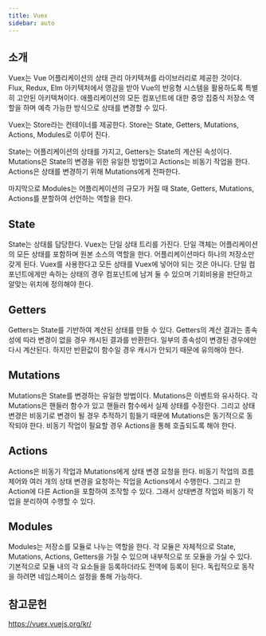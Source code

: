 ```yaml
---
title: Vuex
sidebar: auto
---
```


## 소개
Vuex는 Vue 어플리케이션의 상태 관리 아키텍쳐를 라이브러리로 제공한 것이다.
Flux, Redux, Elm 아키텍처에서 영감을 받아 Vue의 반응형 시스템을 활용하도록 특별히 고안된 아키텍쳐이다.
애플리케이션의 모든 컴포넌트에 대한 중앙 집중식 저장소 역할을 하며 예측 가능한 방식으로 상태를 변경할 수 있다.

Vuex는 Store라는 컨테이너를 제공한다. Store는 State, Getters, Mutations, Actions, Modules로 이루어 진다.

State는 어플리케이션의 상태를 가지고, Getters는 State의 계산된 속성이다.
Mutations은 State의 변경을 위한 유일한 방법이고 Actions는 비동기 작업을 한다. Actions은 상태를 변경하기 위해 Mutations에게 전파한다.

마지막으로 Modules는 어플리케이션의 규모가 커질 때 State, Getters, Mutations, Actions를 분할하여 선언하는 역할을 한다.

## State
State는 상태를 담당한다. Vuex는 단일 상태 트리를 가진다. 단일 객체는 어플리케이션의 모든 상태를 포함하며 원본 소스의 역할을 한다.
어플리케이션마다 하나의 저장소만 갖게 된다. Vuex를 사용한다고 모든 상태를 Vuex에 넣어야 되는 것은 아니다.
단일 컴포넌트에게만 속하는 상태의 경우 컴포넌트에 남겨 둘 수 있으며 기회비용을 판단하고 알맞는 위치에 정의해야 한다.

## Getters
Getters는 State를 기반하여 계산된 상태를 만들 수 있다. Getters의 계산 결과는 종속성에 따라 변경이 없을 경우 캐시된 결과를 반환한다. 일부의 종속성이 변경된 경우에만 다시 계산된다. 하지만 반환값이 함수일 경우 캐시가 안되기 때문에 유의해야 한다.

## Mutations
Mutations은 State를 변경하는 유일한 방법이다. Mutations은 이벤트와 유사하다. 각 Mutations은 핸들러 함수가 있고 핸들러 함수에서 실제 상태를 수정한다. 그리고 상태 변경은 비동기로 변경이 될 경우 추적하기 힘들기 때문에 Mutations은 동기적으로 동작되야 한다. 비동기 작업이 필요할 경우 Actions을 통해 호출되도록 해야 한다.

## Actions
Actions은 비동기 작업과 Mutations에게 상태 변경 요청을 한다. 비동기 작업의 흐름 제어와 여러 개의 상태 변경을 요청하는 작업을 Actions에서 수행한다. 그리고 한 Action에 다른 Action을 포함하여 조작할 수 있다. 그래서 상태변경 작업와 비동기 작업을 분리하여 수행할 수 있다.

## Modules
Modules는 저장소를 모듈로 나누는 역할을 한다. 각 모듈은 자체적으로 State, Mutations, Actions, Getters을 가질 수 있으며 내부적으로 또 모듈을 가실 수 있다. 기본적으로 모듈 내의 각 요소들을 등록하더라도 전역에 등록이 된다. 독립적으로 동작을 하려면 네임스페이스 설정을 통해 가능하다.

## 참고문헌
https://vuex.vuejs.org/kr/

